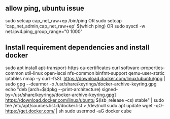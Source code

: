 ## allow ping, ubuntu issue
sudo setcap cap_net_raw+ep /bin/ping
OR
sudo setcap 'cap_net_admin,cap_net_raw+ep' $(which ping)
OR
sudo sysctl -w net.ipv4.ping_group_range="0 1000"



## Install requirement dependencies and install docker
sudo apt install apt-transport-https ca-certificates curl software-properties-common util-linux open-iscsi nfs-common binfmt-support qemu-user-static iptables nmap -y
curl -fsSL https://download.docker.com/linux/ubuntu/gpg | sudo gpg --dearmor -o /usr/share/keyrings/docker-archive-keyring.gpg
echo "deb [arch=$(dpkg --print-architecture) signed-by=/usr/share/keyrings/docker-archive-keyring.gpg] https://download.docker.com/linux/ubuntu $(lsb_release -cs) stable" | sudo tee /etc/apt/sources.list.d/docker.list > /dev/null
sudo apt update
wget -qO- https://get.docker.com/ | sh
sudo usermod -aG docker cube

